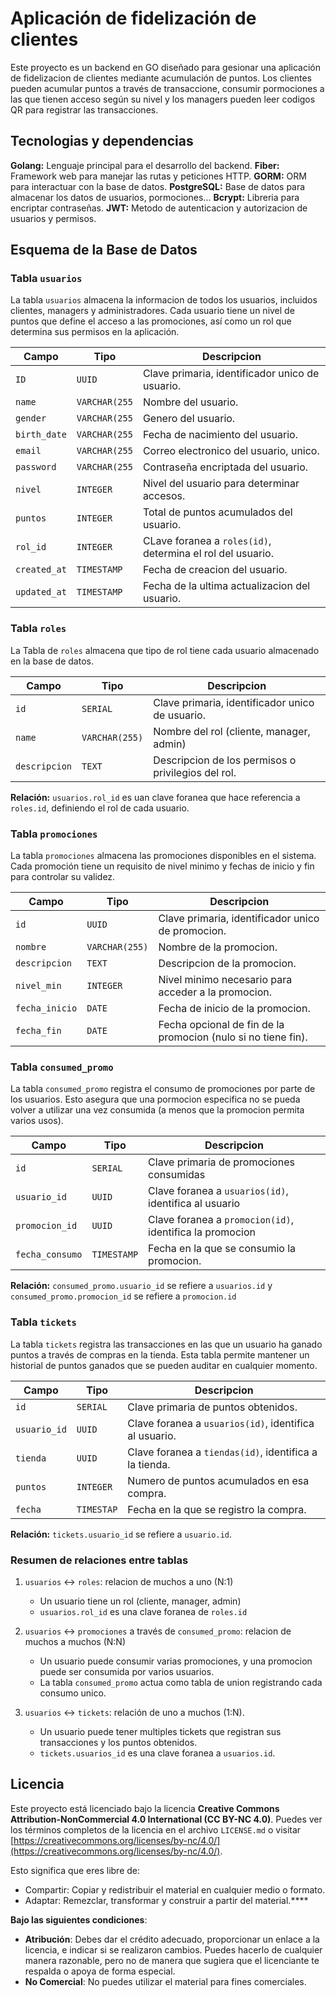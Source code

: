 # Aplicación de fidelización de clientes

Este proyecto es un backend en GO diseñado para gesionar una aplicación de fidelizacion de clientes mediante acumulación de puntos. Los clientes pueden acumular puntos a través de transaccione, consumir pormociones a las que tienen acceso según su nivel y los managers pueden leer codigos QR para registrar las transacciones.

## Tecnologias y dependencias
**Golang:** Lenguaje principal para el desarrollo del backend.
**Fiber:** Framework web para manejar las rutas y peticiones HTTP.
**GORM:** ORM para interactuar con la base de datos.
**PostgreSQL:** Base de datos para almacenar los datos de usuarios, pormociones...
**Bcrypt:** Libreria para encriptar contraseñas.
**JWT:** Metodo de autenticacion y autorizacion de usuarios y permisos.


## Esquema de la Base de Datos 

### Tabla `usuarios`
La tabla `usuarios` almacena la informacion de todos los usuarios, incluidos clientes, managers y administradores. Cada usuario tiene un nivel de puntos que define el acceso a las promociones, así como un rol que determina sus permisos en la aplicación.

| Campo      | Tipo          | Descripcion                                    |
|------------|---------------|------------------------------------------------|
|`ID`        | `UUID`        | Clave primaria, identificador unico de usuario.
|`name`      | `VARCHAR(255` | Nombre del usuario.                            
|`gender`    | `VARCHAR(255` | Genero del usuario.                            
|`birth_date`| `VARCHAR(255` | Fecha de nacimiento del usuario.               
|`email`     | `VARCHAR(255` | Correo electronico del usuario, unico.         
|`password`  | `VARCHAR(255` | Contraseña encriptada del usuario.                        
|`nivel`     | `INTEGER`     | Nivel del usuario para determinar accesos.                
|`puntos`    | `INTEGER`     | Total de puntos acumulados del usuario.                   
|`rol_id`    | `INTEGER`     | CLave foranea a `roles(id)`, determina el rol del usuario. 
|`created_at`| `TIMESTAMP`   | Fecha de creacion del usuario.
|`updated_at`| `TIMESTAMP`   | Fecha de la ultima actualizacion del usuario.

### Tabla `roles`
La Tabla de `roles` almacena que tipo de rol tiene cada usuario almacenado en la base de datos.

| Campo        | Tipo           | Descripcion                                    |
|--------------|----------------|------------------------------------------------|
| `id`         | `SERIAL`       | Clave primaria, identificador unico de usuario.
| `name`       | `VARCHAR(255)` | Nombre del rol (cliente, manager, admin)                  
| `descripcion`| `TEXT`         | Descripcion de los permisos o privilegios del rol.                           

**Relación:** `usuarios.rol_id` es uan clave foranea que hace referencia a `roles.id`, definiendo el rol de cada usuario. 

### Tabla `promociones`
La tabla `promociones` almacena las promociones disponibles en el sistema. Cada promoción tiene un requisito de nivel minimo y fechas de inicio y fin para controlar su validez. 

| Campo          | Tipo           | Descripcion                                    |
|----------------|----------------|------------------------------------------------|
| `id`           | `UUID`         | Clave primaria, identificador unico de promocion.
| `nombre`       | `VARCHAR(255)` | Nombre de la promocion.
| `descripcion`  | `TEXT`         | Descripcion de la promocion.
| `nivel_min`    | `INTEGER`      | Nivel minimo necesario para acceder a la promocion.
| `fecha_inicio` | `DATE`         | Fecha de inicio de la promocion.
| `fecha_fin`    | `DATE`         | Fecha opcional de fin de la promocion (nulo si no tiene fin).



### Tabla `consumed_promo`
La tabla `consumed_promo` registra el consumo de promociones por parte de los usuarios. Esto asegura que una pormocion especifica no se pueda volver a utilizar una vez consumida (a menos que la promocion permita varios usos).

| Campo          | Tipo           | Descripcion                                    |
|----------------|----------------|------------------------------------------------|
| `id`           | `SERIAL`       | Clave primaria de promociones consumidas
| `usuario_id`   | `UUID`         | Clave foranea a `usuarios(id)`, identifica al usuario
| `promocion_id` | `UUID`         | Clave foranea a `promocion(id)`, identifica la promocion
| `fecha_consumo`| `TIMESTAMP`    | Fecha en la que se consumio la promocion.

**Relación:** `consumed_promo.usuario_id` se refiere a `usuarios.id` y `consumed_promo.promocion_id` se refiere a `promocion.id`

### Tabla `tickets` 
La tabla `tickets` registra las transacciones en las que un usuario ha ganado puntos a través de compras en la tienda. Esta tabla permite mantener un historial de puntos ganados que se pueden auditar en cualquier momento. 

| Campo          | Tipo           | Descripcion                                    |
|----------------|----------------|------------------------------------------------|
| `id`           | `SERIAL`       | Clave primaria de puntos obtenidos.
| `usuario_id`   | `UUID`         | Clave foranea a `usuarios(id)`, identifica al usuario.
| `tienda`       | `UUID`         | Clave foranea a `tiendas(id)`, identifica a la tienda.
| `puntos`       | `INTEGER`      | Numero de puntos acumulados en esa compra.
| `fecha`        | `TIMESTAP`     | Fecha en la que se registro la compra.



**Relación:** `tickets.usuario_id` se refiere a `usuario.id`.

### Resumen de relaciones entre tablas
1. `usuarios` ↔ `roles`: relacion de muchos a uno (N:1)
   - Un usuario tiene un rol (cliente, manager, admin)
   - `usuarios.rol_id` es una clave foranea de `roles.id`

2. `usuarios` ↔ `promociones` a través de `consumed_promo`: relacion de muchos a muchos (N:N)
   - Un usuario puede consumir varias promociones, y una promocion puede ser consumida por varios usuarios. 
   - La tabla `consumed_promo` actua como tabla de union registrando cada consumo unico. 

3. `usuarios` ↔ `tickets`: relación de uno a muchos (1:N).
   - Un usuario puede tener multiples tickets que registran sus transacciones y los puntos obtenidos. 
   - `tickets.usuarios_id` es una clave foranea a `usuarios.id`. 
  

## Licencia

Este proyecto está licenciado bajo la licencia **Creative Commons Attribution-NonCommercial 4.0 International (CC BY-NC 4.0)**. Puedes ver los términos completos de la licencia en el archivo `LICENSE.md` o visitar [https://creativecommons.org/licenses/by-nc/4.0/](https://creativecommons.org/licenses/by-nc/4.0/).

Esto significa que eres libre de:

- Compartir: Copiar y redistribuir el material en cualquier medio o formato.
- Adaptar: Remezclar, transformar y construir a partir del material.****

**Bajo las siguientes condiciones**:

- **Atribución**: Debes dar el crédito adecuado, proporcionar un enlace a la licencia, e indicar si se realizaron cambios. Puedes hacerlo de cualquier manera razonable, pero no de manera que sugiera que el licenciante te respalda o apoya de forma especial.
- **No Comercial**: No puedes utilizar el material para fines comerciales.
